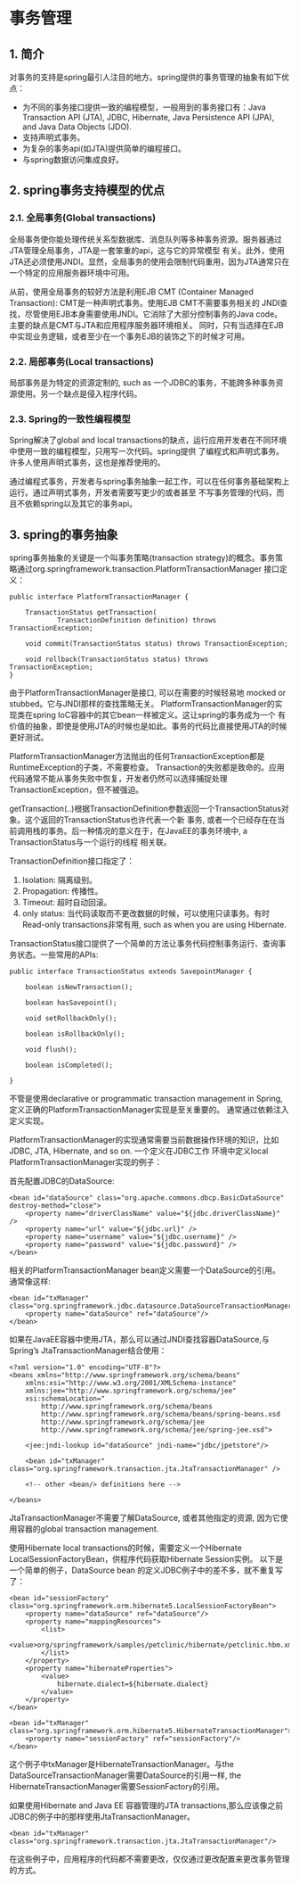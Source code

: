 #  事务管理

## 1. 简介

对事务的支持是spring最引人注目的地方。spring提供的事务管理的抽象有如下优点：

- 为不同的事务接口提供一致的编程模型，一般用到的事务接口有：Java Transaction API (JTA), JDBC, Hibernate, Java Persistence API (JPA), and Java Data Objects (JDO).
- 支持声明式事务。
- 为复杂的事务api(如JTA)提供简单的编程接口。
- 与spring数据访问集成良好。

## 2. spring事务支持模型的优点

### 2.1. 全局事务(Global transactions)

全局事务使你能处理传统关系型数据库、消息队列等多种事务资源。服务器通过JTA管理全局事务，JTA是一套笨重的api，这与它的异常模型
有关。此外，使用JTA还必须使用JNDI。显然，全局事务的使用会限制代码重用，因为JTA通常只在一个特定的应用服务器环境中可用。

从前，使用全局事务的较好方法是利用EJB CMT (Container Managed Transaction): CMT是一种声明式事务。使用EJB CMT不需要事务相关的
JNDI查找，尽管使用EJB本身需要使用JNDI。它消除了大部分控制事务的Java code。主要的缺点是CMT与JTA和应用程序服务器环境相关。
同时，只有当选择在EJB中实现业务逻辑，或者至少在一个事务EJB的装饰之下的时候才可用。

### 2.2. 局部事务(Local transactions)

局部事务是为特定的资源定制的, such as 一个JDBC的事务，不能跨多种事务资源使用。另一个缺点是侵入程序代码。

### 2.3. Spring的一致性编程模型

Spring解决了global and local transactions的缺点，运行应用开发者在不同环境中使用一致的编程模型，只用写一次代码。spring提供
了编程式和声明式事务。许多人使用声明式事务，这也是推荐使用的。
    
通过编程式事务，开发者与spring事务抽象一起工作，可以在任何事务基础架构上运行。通过声明式事务，开发者需要写更少的或者甚至
不写事务管理的代码，而且不依赖spring以及其它的事务api。

## 3. spring的事务抽象

spring事务抽象的关键是一个叫事务策略(transaction strategy)的概念。事务策略通过org.springframework.transaction.PlatformTransactionManager
接口定义：

```
public interface PlatformTransactionManager {

    TransactionStatus getTransaction(
            TransactionDefinition definition) throws TransactionException;

    void commit(TransactionStatus status) throws TransactionException;

    void rollback(TransactionStatus status) throws TransactionException;
}
```

由于PlatformTransactionManager是接口, 可以在需要的时候轻易地 mocked or stubbed。它与JNDI那样的查找策略无关。 
PlatformTransactionManager的实现类在spring IoC容器中的其它bean一样被定义。这让spring的事务成为一个
有价值的抽象，即使是使用JTA的时候也是如此。事务的代码比直接使用JTA的时候更好测试。

PlatformTransactionManager方法抛出的任何TransactionException都是RuntimeException的子类，不需要检查。
Transaction的失败都是致命的。应用代码通常不能从事务失败中恢复，开发者仍然可以选择捕捉处理TransactionException，但不被强迫。

getTransaction(..)根据TransactionDefinition参数返回一个TransactionStatus对象。这个返回的TransactionStatus也许代表一个新
事务, 或者一个已经存在在当前调用栈的事务。后一种情况的意义在于，在JavaEE的事务环境中, a TransactionStatus与一个运行的线程
相关联。

TransactionDefinition接口指定了：

1. Isolation: 隔离级别。
2. Propagation: 传播性。
3. Timeout: 超时自动回滚。
4. only status: 当代码读取而不更改数据的时候，可以使用只读事务。有时Read-only transactions非常有用, such as when you are using Hibernate. 

TransactionStatus接口提供了一个简单的方法让事务代码控制事务运行、查询事务状态。一些常用的APIs:

```
public interface TransactionStatus extends SavepointManager {

    boolean isNewTransaction();

    boolean hasSavepoint();

    void setRollbackOnly();

    boolean isRollbackOnly();

    void flush();

    boolean isCompleted();

}
```

不管是使用declarative or programmatic transaction management in Spring, 定义正确的PlatformTransactionManager实现是至关重要的。
通常通过依赖注入定义实现。

PlatformTransactionManager的实现通常需要当前数据操作环境的知识，比如 JDBC, JTA, Hibernate, and so on. 一个定义在JDBC工作
环境中定义local PlatformTransactionManager实现的例子：

首先配置JDBC的DataSource:

```
<bean id="dataSource" class="org.apache.commons.dbcp.BasicDataSource" destroy-method="close">
    <property name="driverClassName" value="${jdbc.driverClassName}" />
    <property name="url" value="${jdbc.url}" />
    <property name="username" value="${jdbc.username}" />
    <property name="password" value="${jdbc.password}" />
</bean>
```

相关的PlatformTransactionManager bean定义需要一个DataSource的引用。 通常像这样:

```
<bean id="txManager" class="org.springframework.jdbc.datasource.DataSourceTransactionManager">
    <property name="dataSource" ref="dataSource"/>
</bean>
```

如果在JavaEE容器中使用JTA，那么可以通过JNDI查找容器DataSource,与Spring’s JtaTransactionManager结合使用：

```
<?xml version="1.0" encoding="UTF-8"?>
<beans xmlns="http://www.springframework.org/schema/beans"
    xmlns:xsi="http://www.w3.org/2001/XMLSchema-instance"
    xmlns:jee="http://www.springframework.org/schema/jee"
    xsi:schemaLocation="
        http://www.springframework.org/schema/beans
        http://www.springframework.org/schema/beans/spring-beans.xsd
        http://www.springframework.org/schema/jee
        http://www.springframework.org/schema/jee/spring-jee.xsd">

    <jee:jndi-lookup id="dataSource" jndi-name="jdbc/jpetstore"/>

    <bean id="txManager" class="org.springframework.transaction.jta.JtaTransactionManager" />

    <!-- other <bean/> definitions here -->

</beans>
```

JtaTransactionManager不需要了解DataSource, 或者其他指定的资源, 因为它使用容器的global transaction management.

使用Hibernate local transactions的时候，需要定义一个Hibernate LocalSessionFactoryBean，供程序代码获取Hibernate Session实例。
以下是一个简单的例子，DataSource bean 的定义JDBC例子中的差不多，就不重复写了：

```
<bean id="sessionFactory" class="org.springframework.orm.hibernate5.LocalSessionFactoryBean">
    <property name="dataSource" ref="dataSource"/>
    <property name="mappingResources">
        <list>
            <value>org/springframework/samples/petclinic/hibernate/petclinic.hbm.xml</value>
        </list>
    </property>
    <property name="hibernateProperties">
        <value>
            hibernate.dialect=${hibernate.dialect}
        </value>
    </property>
</bean>

<bean id="txManager" class="org.springframework.orm.hibernate5.HibernateTransactionManager">
    <property name="sessionFactory" ref="sessionFactory"/>
</bean>
```

这个例子中txManager是HibernateTransactionManager。与the DataSourceTransactionManager需要DataSource的引用一样,
the HibernateTransactionManager需要SessionFactory的引用。

如果使用Hibernate and Java EE 容器管理的JTA transactions,那么应该像之前JDBC的例子中的那样使用JtaTransactionManager。
```
<bean id="txManager" class="org.springframework.transaction.jta.JtaTransactionManager"/>
```

在这些例子中，应用程序的代码都不需要更改，仅仅通过更改配置来更改事务管理的方式。
